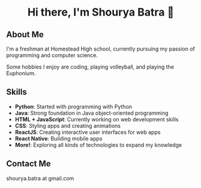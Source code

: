 <h1 align ="center">Hi there, I'm Shourya Batra 👋</h1>

## About Me

I'm a freshman at Homestead High school, currently pursuing my passion of programming and computer science.

Some hobbies I enjoy are coding, playing volleyball, and playing the Euphonium.


## Skills

- **Python**: Started with programming with Python
- **Java**: Strong foundation in Java object-oriented programming
- **HTML + JavaScript**: Currently working on web development skills
- **CSS**: Styling apps and creating animations
- **ReactJS**: Creating interactive user interfaces for web apps
- **React Native**: Building mobile apps
- **More!**: Exploring all kinds of technologies to expand my knowledge


## Contact Me

shourya.batra at gmail.com
